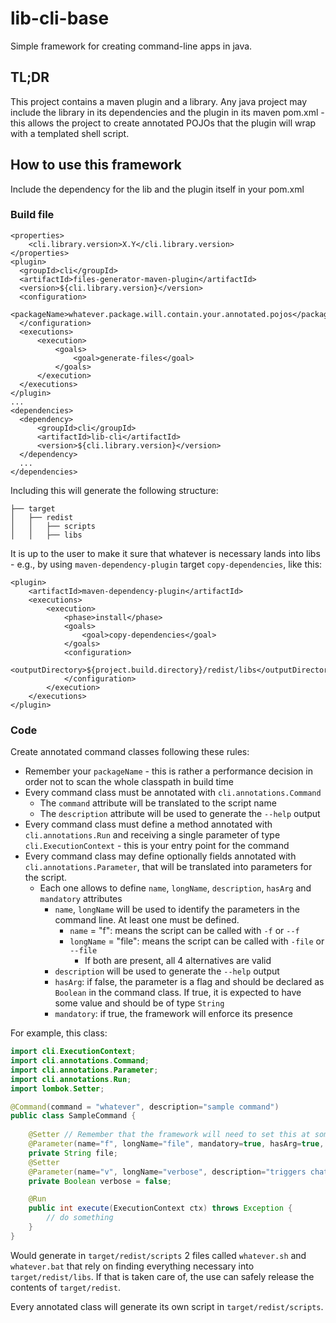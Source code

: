 # lib-cli-base
Simple framework for creating command-line apps in java.

## TL;DR
This project contains a maven plugin and a library.  Any java project may include the library in its dependencies and the 
plugin in its maven pom.xml - this allows the project to create annotated POJOs that the plugin will wrap with a templated 
shell script.

## How to use this framework

Include the dependency for the lib and the plugin itself in your pom.xml

### Build file

```maven
<properties>
    <cli.library.version>X.Y</cli.library.version>
</properties>
<plugin>
  <groupId>cli</groupId>
  <artifactId>files-generator-maven-plugin</artifactId>
  <version>${cli.library.version}</version>
  <configuration>
      <packageName>whatever.package.will.contain.your.annotated.pojos</packageName>
  </configuration>
  <executions>
      <execution>
          <goals>
              <goal>generate-files</goal>
          </goals>
      </execution>
  </executions>
</plugin>
...
<dependencies>
  <dependency>
      <groupId>cli</groupId>
      <artifactId>lib-cli</artifactId>
      <version>${cli.library.version}</version>
  </dependency>
  ...
</dependencies>
```

Including this will generate the following structure:

```
├── target
│   ├── redist
│   │   ├── scripts
│   │   ├── libs
```

It is up to the user to make it sure that whatever is necessary lands into libs - e.g., by using `maven-dependency-plugin` target 
`copy-dependencies`, like this:

```maven
<plugin>
    <artifactId>maven-dependency-plugin</artifactId>
    <executions>
        <execution>
            <phase>install</phase>
            <goals>
                <goal>copy-dependencies</goal>
            </goals>
            <configuration>
                <outputDirectory>${project.build.directory}/redist/libs</outputDirectory>
            </configuration>
        </execution>
    </executions>
</plugin>
```

### Code

Create annotated command classes following these rules:
- Remember your `packageName` - this is rather a performance decision in order not to scan the whole classpath 
in build time
- Every command class must be annotated with `cli.annotations.Command`
  - The `command` attribute will be translated to the script name
  - The `description` attribute will be used to generate the `--help` output
- Every command class must define a method annotated with `cli.annotations.Run` and receiving a single parameter of type 
`cli.ExecutionContext` - this is your entry point for the command
- Every command class may define optionally fields annotated with `cli.annotations.Parameter`, that will be translated into 
parameters for the script.
  - Each one allows to define `name`, `longName`, `description`, `hasArg` and `mandatory` attributes
    - `name`, `longName` will be used to identify the parameters in the command line.  At least one must be defined.
      - `name` = "f": means the script can be called with `-f` or `--f`
      - `longName` = "file": means the script can be called with `-file` or `--file`
        - If both are present, all 4 alternatives are valid
    - `description` will be used to generate the `--help` output
    - `hasArg`: if false, the parameter is a flag and should be declared as `Boolean` in the command class.  If true, it 
is expected to have some value and should be of type `String`
    - `mandatory`: if true, the framework will enforce its presence

For example, this class:

```java
import cli.ExecutionContext;
import cli.annotations.Command;
import cli.annotations.Parameter;
import cli.annotations.Run;
import lombok.Setter;

@Command(command = "whatever", description="sample command")
public class SampleCommand {
    
    @Setter // Remember that the framework will need to set this at some moment!
    @Parameter(name="f", longName="file", mandatory=true, hasArg=true, description="some file")
    private String file;
    @Setter
    @Parameter(name="v", longName="verbose", description="triggers chatty behavior")
    private Boolean verbose = false;

    @Run
    public int execute(ExecutionContext ctx) throws Exception {
        // do something
    }
}
```

Would generate in `target/redist/scripts` 2 files called `whatever.sh` and `whatever.bat` that rely on finding everything 
necessary into  `target/redist/libs`.  If that is taken care of, the use can safely release the contents of  `target/redist`.

Every annotated class will generate its own script in `target/redist/scripts`.